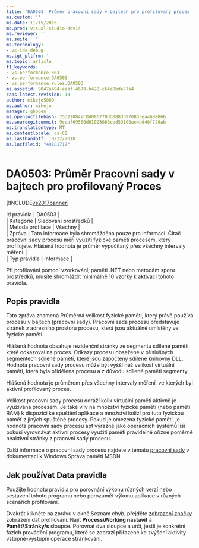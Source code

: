 ```yaml
---
title: 'DA0503: Průměr pracovní sady v bajtech pro profilovaný proces | Dokumentace Microsoftu'
ms.custom: ''
ms.date: 11/15/2016
ms.prod: visual-studio-dev14
ms.reviewer: ''
ms.suite: ''
ms.technology:
- vs-ide-debug
ms.tgt_pltfrm: ''
ms.topic: article
f1_keywords:
- vs.performance.503
- vs.performance.DA0503
- vs.performance.rules.DA0503
ms.assetid: 9047a494-eaaf-4679-b422-c64e8bde77a4
caps.latest.revision: 13
author: mikejo5000
ms.author: mikejo
manager: ghogen
ms.openlocfilehash: 75d27084ec0d086770db088db9708d5ea4608066
ms.sourcegitcommit: 9ceaf69568d61023868ced59108ae4dd46f720ab
ms.translationtype: MT
ms.contentlocale: cs-CZ
ms.lasthandoff: 10/12/2018
ms.locfileid: "49181717"
---
```

# <a name="da0503-average-working-set-in-bytes-for-the-process-being-profiled"></a>DA0503: Průměr Pracovní sady v bajtech pro profilovaný Proces
[!INCLUDE[vs2017banner](../includes/vs2017banner.md)]

Id pravidla | DA0503 |  
| Kategorie | Sledování prostředků |  
| Metoda profilace | Všechny |  
| Zpráva | Tato informace byla shromážděna pouze pro informaci. Čítač pracovní sady procesu měří využití fyzické paměti procesem, který profilujete. Hlášená hodnota je průměr vypočítaný přes všechny intervaly měření. |  
| Typ pravidla | Informace |  
  
 Při profilování pomocí vzorkování, paměti .NET nebo metodám sporu prostředků, musíte shromáždit minimálně 10 vzorky k aktivaci tohoto pravidla.  
  
## <a name="rule-description"></a>Popis pravidla  
 Tato zpráva znamená Průměrná velikost fyzické paměti, který právě používá procesu v bajtech (pracovní sady). Pracovní sada procesu představuje stránek z adresního prostoru procesu, která jsou aktuálně umístěny ve fyzické paměti.  
  
 Hlášená hodnota obsahuje rezidenční stránky ze segmentu sdílené paměti, které odkazoval na proces. Odkazy procesu obsažené v příslušných segmentech sdílené paměti, které jsou započteny sdílené knihovny DLL. Hodnota pracovní sady procesu může být vyšší než velikost virtuální paměti, která byla přidělena procesu a z důvodu sdílené paměti segmenty.  
  
 Hlášená hodnota je průměrem přes všechny intervaly měření, ve kterých byl aktivní profilovaný proces.  
  
 Velikost pracovní sady procesu odráží kolik virtuální paměti aktivně je využívána procesem. Je také vliv na množství fyzické paměti (nebo paměti RAM) k dispozici ke spuštění aplikace a množství kolizí pro tuto fyzickou paměť z jiných spuštěné procesy. Pokud je omezena fyzické paměti, je hodnota pracovní sady procesu apt výrazně jako operačních systémů liší pokusí vyrovnávat aktivní procesy využití paměti pravidelně ořízne poměrně neaktivní stránky z pracovní sady procesu.  
  
 Další informace o pracovní sady procesu najdete v tématu [pracovní sady](http://go.microsoft.com/fwlink/?LinkId=177830) v dokumentaci k Windows Správa paměti MSDN.  
  
## <a name="how-to-use-rule-data"></a>Jak používat Data pravidla  
 Použijte hodnotu pravidla pro porovnání výkonu různých verzí nebo sestavení tohoto programu nebo porozumět výkonu aplikace v různých scénářích profilování.  
  
 Dvakrát klikněte na zprávu v okně Seznam chyb, přejděte [zobrazení značky](../profiling/marks-view.md) zobrazení dat profilování. Najít **Process\Working nastavit** a **Paměť\Stránky/s** sloupce. Porovnat dva sloupce a určí, jestli je konkrétní fázích provádění programu, které se zobrazí přiřazené ke zvýšení aktivity vstupně-výstupní operace stránkování.



